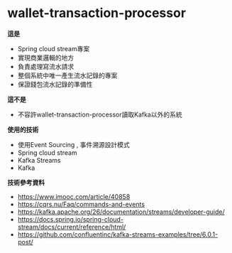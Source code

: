 # wallet-transaction-processor

**這是**
* Spring cloud stream專案
* 實現商業邏輯的地方
* 負責處理寫流水請求
* 整個系統中唯一產生流水記錄的專案  
* 保證錢包流水記錄的準備性

**這不是**
* 不容許wallet-transaction-processor讀取Kafka以外的系統

**使用的技術**
* 使用Event Sourcing , 事件溯源設計模式
* Spring cloud stream
* Kafka Streams 
* Kafka

**技術參考資料**
* https://www.imooc.com/article/40858
* https://cqrs.nu/Faq/commands-and-events
* https://kafka.apache.org/26/documentation/streams/developer-guide/
* https://docs.spring.io/spring-cloud-stream/docs/current/reference/html/
* https://github.com/confluentinc/kafka-streams-examples/tree/6.0.1-post/


